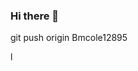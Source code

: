 ### Hi there 👋

<!--"git add <file

git rm --cached <file>..." 

git commit -m "Your message about the commit"

git checkout -b <Bmcole12895>

 git push origin Bmcole12895


**Bmcole12895/Bmcole12895** is a ✨ _special_ ✨ repository because its `README.md` (this file) appears on your GitHub profile.

Here are some ideas to get you started:

- 🔭 I’m currently working on ...
- 🌱 I’m currently learning ...
- 👯 I’m looking to collaborate on ...
- 🤔 I’m looking for help with ...
- 💬 Ask me about ...
- 📫 How to reach me: ...
- 😄 Pronouns: ...
- ⚡ Fun fact: ...
--> git push origin Bmcole12895
l
